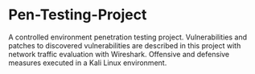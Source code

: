 # Pen-Testing-Project
A controlled environment penetration testing project. Vulnerabilities and patches to discovered vulnerabilities are described in this project with network traffic evaluation with Wireshark. Offensive and defensive measures executed in a Kali Linux environment.
